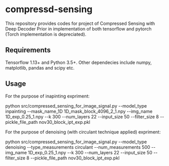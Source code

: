 # compressd-sensing

This repository provides codes for project of Compressed Sensing with Deep Decoder Prior in implementation of both tensorflow and pytorch (Torch implementation is depreciated).

## Requirements
Tensorflow 1.13+ and Python 3.5+. Other dependecies include numpy, matplotlib, pandas and scipy etc.

## Usage
For the purpose of inapinting expriment:

python src/compressed_sensing_for_image_signal.py --model_type inpainting --mask_name_1D 1D_mask_block_4096_2_1.npy --img_name 1D_exp_0.25_1.npy --k 300 --num_layers 22 --input_size 50 --filter_size 8 --pickle_file_path nov30_block_ipt_exp.pkl

For the purpose of denoising (with circulant technique applied) expriment:

python src/compressed_sensing_for_image_signal.py --model_type denoising --type_measurements circulant --num_measurements 500 --img_name 1D_exp_0.25_1.npy --k 300 --num_layers 22 --input_size 50 --filter_size 8 --pickle_file_path nov30_block_ipt_exp.pkl


